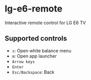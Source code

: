 # lg-e6-remote
Interactive remote control for LG E6 TV

## Supported controls
* ```s```: Open white balance menu
* ```m```: Open app launcher
* ```Arrow keys```
* ```Enter```
* ```Esc/Backspace```: Back
